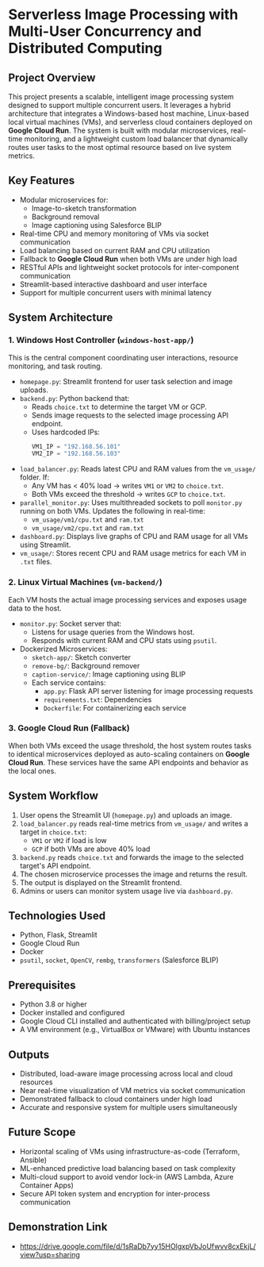 # Serverless Image Processing with Multi-User Concurrency and Distributed Computing

## Project Overview  
This project presents a scalable, intelligent image processing system designed to support multiple concurrent users. It leverages a hybrid architecture that integrates a Windows-based host machine, Linux-based local virtual machines (VMs), and serverless cloud containers deployed on **Google Cloud Run**. The system is built with modular microservices, real-time monitoring, and a lightweight custom load balancer that dynamically routes user tasks to the most optimal resource based on live system metrics.

## Key Features  
- Modular microservices for:
  - Image-to-sketch transformation
  - Background removal
  - Image captioning using Salesforce BLIP
- Real-time CPU and memory monitoring of VMs via socket communication
- Load balancing based on current RAM and CPU utilization
- Fallback to **Google Cloud Run** when both VMs are under high load
- RESTful APIs and lightweight socket protocols for inter-component communication
- Streamlit-based interactive dashboard and user interface
- Support for multiple concurrent users with minimal latency

## System Architecture  

### 1. **Windows Host Controller (`windows-host-app/`)**
This is the central component coordinating user interactions, resource monitoring, and task routing.

- `homepage.py`: Streamlit frontend for user task selection and image uploads.
- `backend.py`: Python backend that:
  - Reads `choice.txt` to determine the target VM or GCP.
  - Sends image requests to the selected image processing API endpoint.
  - Uses hardcoded IPs:
    ```python
    VM1_IP = "192.168.56.101"
    VM2_IP = "192.168.56.103"
    ```
- `load_balancer.py`: Reads latest CPU and RAM values from the `vm_usage/` folder. If:
  - Any VM has < 40% load → writes `VM1` or `VM2` to `choice.txt`.
  - Both VMs exceed the threshold → writes `GCP` to `choice.txt`.
- `parallel_monitor.py`: Uses multithreaded sockets to poll `monitor.py` running on both VMs. Updates the following in real-time:
  - `vm_usage/vm1/cpu.txt` and `ram.txt`
  - `vm_usage/vm2/cpu.txt` and `ram.txt`
- `dashboard.py`: Displays live graphs of CPU and RAM usage for all VMs using Streamlit.
- `vm_usage/`: Stores recent CPU and RAM usage metrics for each VM in `.txt` files.

### 2. **Linux Virtual Machines (`vm-backend/`)**
Each VM hosts the actual image processing services and exposes usage data to the host.

- `monitor.py`: Socket server that:
  - Listens for usage queries from the Windows host.
  - Responds with current RAM and CPU stats using `psutil`.
- Dockerized Microservices:
  - `sketch-app/`: Sketch converter
  - `remove-bg/`: Background remover
  - `caption-service/`: Image captioning using BLIP
  - Each service contains:
    - `app.py`: Flask API server listening for image processing requests
    - `requirements.txt`: Dependencies
    - `Dockerfile`: For containerizing each service

### 3. **Google Cloud Run (Fallback)**
When both VMs exceed the usage threshold, the host system routes tasks to identical microservices deployed as auto-scaling containers on **Google Cloud Run**. These services have the same API endpoints and behavior as the local ones.

## System Workflow  
1. User opens the Streamlit UI (`homepage.py`) and uploads an image.
2. `load_balancer.py` reads real-time metrics from `vm_usage/` and writes a target in `choice.txt`:
   - `VM1` or `VM2` if load is low
   - `GCP` if both VMs are above 40% load
3. `backend.py` reads `choice.txt` and forwards the image to the selected target's API endpoint.
4. The chosen microservice processes the image and returns the result.
5. The output is displayed on the Streamlit frontend.
6. Admins or users can monitor system usage live via `dashboard.py`.

## Technologies Used  
- Python, Flask, Streamlit  
- Google Cloud Run  
- Docker  
- `psutil`, `socket`, `OpenCV`, `rembg`, `transformers` (Salesforce BLIP)


## Prerequisites  
- Python 3.8 or higher  
- Docker installed and configured  
- Google Cloud CLI installed and authenticated with billing/project setup  
- A VM environment (e.g., VirtualBox or VMware) with Ubuntu instances

## Outputs  
- Distributed, load-aware image processing across local and cloud resources  
- Near real-time visualization of VM metrics via socket communication  
- Demonstrated fallback to cloud containers under high load  
- Accurate and responsive system for multiple users simultaneously

## Future Scope  
- Horizontal scaling of VMs using infrastructure-as-code (Terraform, Ansible)  
- ML-enhanced predictive load balancing based on task complexity  
- Multi-cloud support to avoid vendor lock-in (AWS Lambda, Azure Container Apps)  
- Secure API token system and encryption for inter-process communication  

## Demonstration Link  
- https://drive.google.com/file/d/1sRaDb7yy15HOlgxpVbJoUfwvv8cxEkjL/view?usp=sharing
